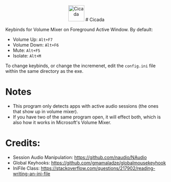 <div align="center">
  <img width="50" height="50" alt="Cicada" src="https://github.com/user-attachments/assets/2a3d1427-ec16-4803-8194-f8ff8f8c9e07" />
  # Cicada
</div>


Keybinds for Volume Mixer on Foreground Active Window.
By default:
- Volume Up: `Alt+F7`
- Volume Down: `Alt+F6`
- Mute: `Alt+F5`
- Isolate: `Alt+M`

To change keybinds, or change the incremenet, edit the `config.ini` file within the same directory as the exe.

# Notes
- This program only detects apps with active audio sessions (the ones that show up in volume mixer).
- If you have two of the same program open, it will effect both, which is also how it works in Microsoft's Volume Mixer.

# Credits:
- Session Audio Manipulation: https://github.com/naudio/NAudio
- Global Keyhooks: https://github.com/gmamaladze/globalmousekeyhook
- IniFile Class: https://stackoverflow.com/questions/217902/reading-writing-an-ini-file
